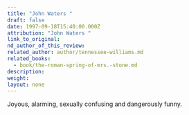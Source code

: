```yaml
---
title: "John Waters "
draft: false
date: 1997-09-18T15:40:00.000Z
attribution: "John Waters "
link_to_original:
nd_author_of_this_review:
related_author: author/tennessee-williams.md
related_books:
  - book/the-roman-spring-of-mrs.-stone.md
description:
weight:
layout: none
---
```

Joyous, alarming, sexually confusing and dangerously funny.

